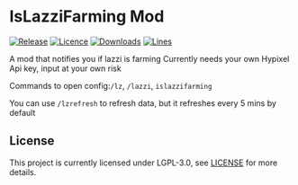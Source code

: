# IsLazziFarming Mod

[![Release](https://img.shields.io/github/v/release/CalMWolfs/IsLazziFarming?color=informational&include_prereleases&label=release&logo=github&logoColor=white)](https://github.com/CalMWolfs/IsLazziFarming/releases/latest)
[![Licence](https://img.shields.io/github/license/CalMWolfs/IsLazziFarming?color=informational)](./LICENSE.md)
[![Downloads](https://img.shields.io/github/downloads/CalMWolfs/IsLazziFarming/total?label=downloads&color=informational&logo=GitHub)](https://github.com/CalMWolfs/IsLazziFarming/releases/latest)
[![Lines](https://tokei.rs/b1/github/CalMWolfs/IsLazziFarming)](https://github.com/CalMWolfs/IsLazziFarming/graphs/code-frequency)

A mod that notifies you if lazzi is farming
Currently needs your own Hypixel Api key, input at your own risk

Commands to open config:`/lz`, `/lazzi`, `islazzifarming`

You can use `/lzrefresh` to refresh data, but it refreshes every 5 mins by default

## License

This project is currently licensed under LGPL-3.0, see [LICENSE](LICENSE.md) for more details.